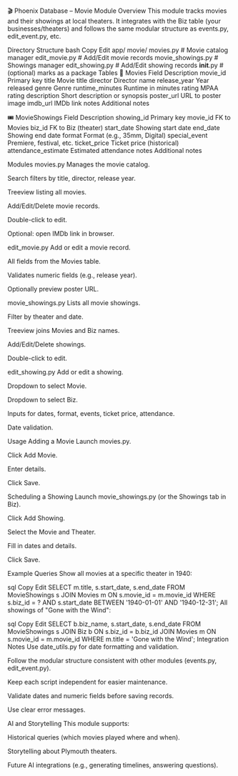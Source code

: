 🎬 Phoenix Database – Movie Module
Overview
This module tracks movies and their showings at local theaters. It integrates with the Biz table (your businesses/theaters) and follows the same modular structure as events.py, edit_event.py, etc.

Directory Structure
bash
Copy
Edit
app/
  movie/
    movies.py            # Movie catalog manager
    edit_movie.py        # Add/Edit movie records
    movie_showings.py    # Showings manager
    edit_showing.py      # Add/Edit showing records
    __init__.py          # (optional) marks as a package
Tables
🎥 Movies
Field	Description
movie_id	Primary key
title	Movie title
director	Director name
release_year	Year released
genre	Genre
runtime_minutes	Runtime in minutes
rating	MPAA rating
description	Short description or synopsis
poster_url	URL to poster image
imdb_url	IMDb link
notes	Additional notes

🎟️ MovieShowings
Field	Description
showing_id	Primary key
movie_id	FK to Movies
biz_id	FK to Biz (theater)
start_date	Showing start date
end_date	Showing end date
format	Format (e.g., 35mm, Digital)
special_event	Premiere, festival, etc.
ticket_price	Ticket price (historical)
attendance_estimate	Estimated attendance
notes	Additional notes

Modules
movies.py
Manages the movie catalog.

Search filters by title, director, release year.

Treeview listing all movies.

Add/Edit/Delete movie records.

Double-click to edit.

Optional: open IMDb link in browser.

edit_movie.py
Add or edit a movie record.

All fields from the Movies table.

Validates numeric fields (e.g., release year).

Optionally preview poster URL.

movie_showings.py
Lists all movie showings.

Filter by theater and date.

Treeview joins Movies and Biz names.

Add/Edit/Delete showings.

Double-click to edit.

edit_showing.py
Add or edit a showing.

Dropdown to select Movie.

Dropdown to select Biz.

Inputs for dates, format, events, ticket price, attendance.

Date validation.

Usage
Adding a Movie
Launch movies.py.

Click Add Movie.

Enter details.

Click Save.

Scheduling a Showing
Launch movie_showings.py (or the Showings tab in Biz).

Click Add Showing.

Select the Movie and Theater.

Fill in dates and details.

Click Save.

Example Queries
Show all movies at a specific theater in 1940:

sql
Copy
Edit
SELECT m.title, s.start_date, s.end_date
FROM MovieShowings s
JOIN Movies m ON s.movie_id = m.movie_id
WHERE s.biz_id = ?
  AND s.start_date BETWEEN '1940-01-01' AND '1940-12-31';
All showings of "Gone with the Wind":

sql
Copy
Edit
SELECT b.biz_name, s.start_date, s.end_date
FROM MovieShowings s
JOIN Biz b ON s.biz_id = b.biz_id
JOIN Movies m ON s.movie_id = m.movie_id
WHERE m.title = 'Gone with the Wind';
Integration Notes
Use date_utils.py for date formatting and validation.

Follow the modular structure consistent with other modules (events.py, edit_event.py).

Keep each script independent for easier maintenance.

Validate dates and numeric fields before saving records.

Use clear error messages.

AI and Storytelling
This module supports:

Historical queries (which movies played where and when).

Storytelling about Plymouth theaters.

Future AI integrations (e.g., generating timelines, answering questions).